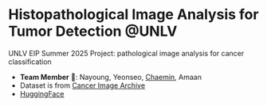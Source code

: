 # Histopathological Image Analysis for Tumor Detection @UNLV
UNLV EIP Summer 2025 Project: pathological image analysis for cancer classification

* **Team Member** 🙌: Nayoung, Yeonseo, [Chaemin](https://github.com/twemmi), Amaan
* Dataset is from [Cancer Image Archive](https://pathdb.cancerimagingarchive.net/eaglescope/dist/?configurl=%2Fsystem%2Ffiles%2Fcollectionmetadata%2F202208%2Fbiobank_metadata_page_first50_4.json&filterState=%5B%7B%22id%22%3A%22TCIA_Collection%22%2C%22title%22%3A%22Collection%22%2C%22field%22%3A%22TCIA_Collection%22%2C%22operation%22%3A%22eq%22%2C%22values%22%3A%22CMB-LCA%22%7D%5D)
* [HuggingFace](https://huggingface.co/datasets/nayoungku1/npz-histopathology-dataset)
